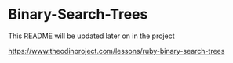 # Binary-Search-Trees

This README will be updated later on in the project

https://www.theodinproject.com/lessons/ruby-binary-search-trees
